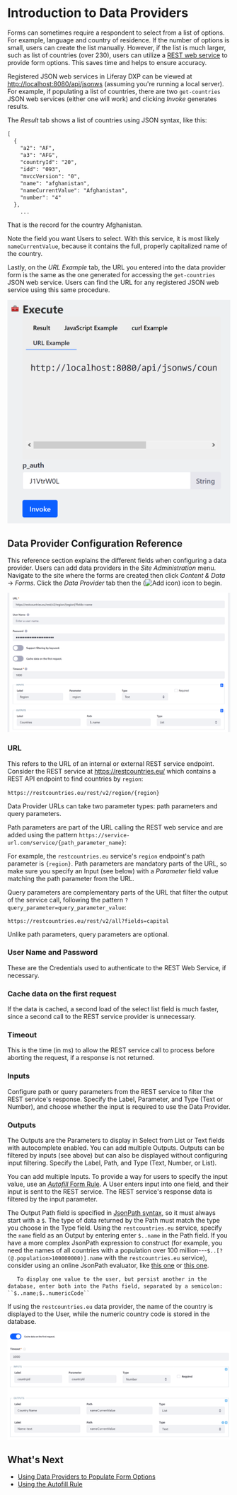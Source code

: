 # Introduction to Data Providers

Forms can sometimes require a respondent to select from a list of options. For example, language and country of residence. If the number of options is small, users can create the list manually. However, if the list is much larger, such as list of countries (over 230), users can utilize a [REST web service](https://en.wikipedia.org/wiki/Representational_state_transfer) to provide form options. This saves time and helps to ensure accuracy.

Registered JSON web services in Liferay DXP can be viewed at [http://localhost:8080/api/jsonws](http://localhost:8080/api/jsonws) (assuming you're running a local server). For example, if populating a list of countries, there are two `get-countries` JSON web services (either one will work) and clicking _Invoke_ generates results.

The _Result_ tab shows a list of countries using JSON syntax, like this:

    [
      {
        "a2": "AF",
        "a3": "AFG",
        "countryId": "20",
        "idd": "093",
        "mvccVersion": "0",
        "name": "afghanistan",
        "nameCurrentValue": "Afghanistan",
        "number": "4"
      },
        ...

That is the record for the country Afghanistan.

Note the field you want Users to select. With this service, it is most likely `nameCurrentValue`, because it contains the full, properly capitalized name of the country.

Lastly, on the _URL Example_ tab, the URL you entered into the data provider form is the same as the one generated for accessing the `get-countries` JSON web service. Users can find the URL for any registered JSON web service using this same procedure.

![The URL Example tab displays the corresponding the JSON web service.](./introduction-to-data-providers/images/02.png)

## Data Provider Configuration Reference

This reference section explains the different fields when configuring a data provider. Users can add data providers in the _Site Administration_ menu. Navigate to the site where the forms are created then click _Content & Data_ &rarr; _Forms_. Click the _Data Provider_ tab then the (![Add icon](../../../../images/icon-add.png)) icon to begin.

![Here are the different fields and their explanations.](./introduction-to-data-providers/images/03.png)

### URL

This refers to the URL of an internal or external REST service endpoint. Consider the REST service at <https://restcountries.eu/> which contains a REST API endpoint to find countries by `region`:

`https://restcountries.eu/rest/v2/region/{region}`

Data Provider URLs can take two parameter types: path parameters and query parameters.

Path parameters are part of the URL calling the REST web service and are added using the pattern `https://service-url.com/service/{path_parameter_name}`:

For example, the `restcountries.eu` service's `region` endpoint's path parameter is `{region}`. Path parameters are mandatory parts of the URL, so make sure you specify an Input (see below) with a _Parameter_ field value matching the path parameter from the URL.

Query parameters are complementary parts of the URL that filter the output of the service call, following the pattern
`?query_parameter=query_parameter_value`:

    https://restcountries.eu/rest/v2/all?fields=capital

Unlike path parameters, query parameters are optional.

### User Name and Password

These are the Credentials used to authenticate to the REST Web Service, if necessary.

### Cache data on the first request

If the data is cached, a second load of the select list field is much faster, since a second call to the REST service provider is unnecessary.

### Timeout

This is the time (in ms) to allow the REST service call to process before aborting the request, if a response is not returned.

### Inputs

Configure path or query parameters from the REST service to filter the REST service's response. Specify the Label, Parameter, and Type (Text or Number), and choose whether the input is required to use the Data Provider.

### Outputs

The Outputs are the Parameters to display in Select from List or Text fields with autocomplete enabled. You can add multiple Outputs. Outputs can be filtered by inputs (see above) but can also be displayed without configuring input filtering. Specify the Label, Path, and Type (Text, Number, or List).

You can add multiple Inputs. To provide a way for users to specify the input value, use an
[_Autofill_ Form Rule](../form-rules/using-the-autofill-rule.md). A User enters input into one field, and their input is sent to the REST service. The REST service's response data is filtered by the input parameter.

The Output Path field is specified in [JsonPath syntax](https://github.com/json-path/JsonPath/blob/master/README.md), so it must always start with a `$`. The type of data returned by the Path must match the type you choose in the Type field. Using the `restcountries.eu` service, specify the `name` field as an Output by entering enter `$..name` in the Path field. If you have a more complex JsonPath expression to construct (for example, you need the names of all countries with a population over 100 million---`$..[?(@.population>100000000)].name` with the `restcountries.eu` service), consider using an online JsonPath evaluator, like [this one](http://jsonpath.herokuapp.com/) or [this one](https://jsonpath.com/).

```tip::
   To display one value to the user, but persist another in the database, enter both into the Paths field, separated by a semicolon: ``$..name;$..numericCode``
```

If using the `restcountries.eu` data provider, the name of the country is displayed to the User, while the numeric country code is stored in the database.

![Set up Data Providers to display data retrieved from a REST service.](./introduction-to-data-providers/images/01.png)

## What's Next

* [Using Data Providers to Populate Form Options](./using-data-providers-to-populate-form-options.md)
* [Using the Autofill Rule](./form-rules/using-the-autofill-rule.md)

